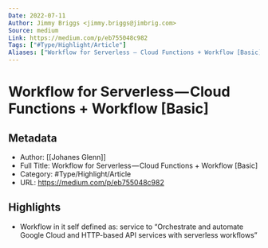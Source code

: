 ```yaml
---
Date: 2022-07-11
Author: Jimmy Briggs <jimmy.briggs@jimbrig.com>
Source: medium
Link: https://medium.com/p/eb755048c982
Tags: ["#Type/Highlight/Article"]
Aliases: ["Workflow for Serverless — Cloud Functions + Workflow [Basic]", "Workflow for Serverless — Cloud Functions + Workflow [Basic]"]
---
```

# Workflow for Serverless — Cloud Functions + Workflow [Basic]

## Metadata
- Author: [[Johanes Glenn]]
- Full Title: Workflow for Serverless — Cloud Functions + Workflow [Basic]
- Category: #Type/Highlight/Article
- URL: https://medium.com/p/eb755048c982

## Highlights
- Workflow in it self defined as: service to “Orchestrate and automate Google Cloud and HTTP-based API services with serverless workflows”
